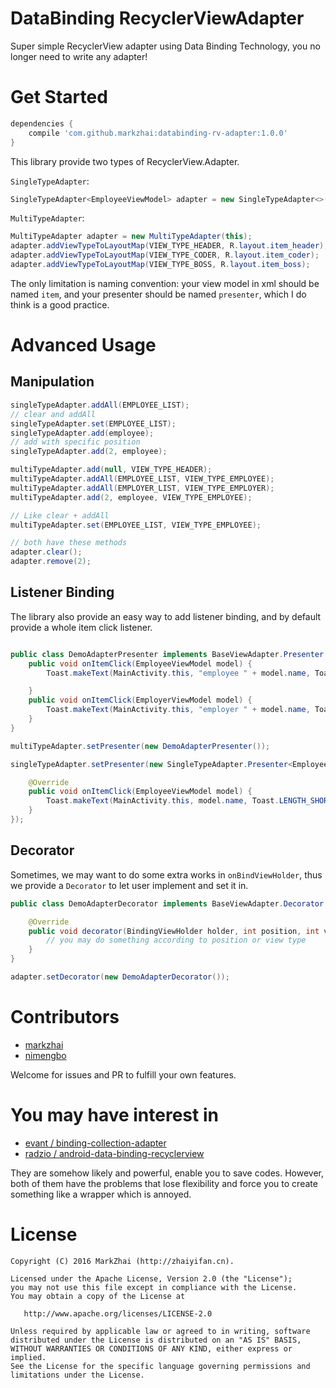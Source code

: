 # DataBinding RecyclerViewAdapter

Super simple RecyclerView adapter using Data Binding Technology, you no longer need to write any adapter!

# Get Started

```groovy
dependencies {
    compile 'com.github.markzhai:databinding-rv-adapter:1.0.0'
}
```

This library provide two types of RecyclerView.Adapter.

`SingleTypeAdapter`:

```Java
SingleTypeAdapter<EmployeeViewModel> adapter = new SingleTypeAdapter<>(this, R.layout.item_single_type);
```

`MultiTypeAdapter`:

```Java
MultiTypeAdapter adapter = new MultiTypeAdapter(this);
adapter.addViewTypeToLayoutMap(VIEW_TYPE_HEADER, R.layout.item_header);
adapter.addViewTypeToLayoutMap(VIEW_TYPE_CODER, R.layout.item_coder);
adapter.addViewTypeToLayoutMap(VIEW_TYPE_BOSS, R.layout.item_boss);
```

The only limitation is naming convention: your view model in xml should be named `item`, and your presenter should be named `presenter`, which I do think is a good practice.

# Advanced Usage

## Manipulation

```java
singleTypeAdapter.addAll(EMPLOYEE_LIST);
// clear and addAll
singleTypeAdapter.set(EMPLOYEE_LIST);
singleTypeAdapter.add(employee);
// add with specific position
singleTypeAdapter.add(2, employee);

multiTypeAdapter.add(null, VIEW_TYPE_HEADER);
multiTypeAdapter.addAll(EMPLOYEE_LIST, VIEW_TYPE_EMPLOYEE);
multiTypeAdapter.addAll(EMPLOYER_LIST, VIEW_TYPE_EMPLOYER);
multiTypeAdapter.add(2, employee, VIEW_TYPE_EMPLOYEE);

// Like clear + addAll
multiTypeAdapter.set(EMPLOYEE_LIST, VIEW_TYPE_EMPLOYEE);

// both have these methods
adapter.clear();
adapter.remove(2);
```

## Listener Binding

The library also provide an easy way to add listener binding, and by default provide a whole item click listener.

```java

public class DemoAdapterPresenter implements BaseViewAdapter.Presenter {
    public void onItemClick(EmployeeViewModel model) {
        Toast.makeText(MainActivity.this, "employee " + model.name, Toast.LENGTH_SHORT).show();

    }
    public void onItemClick(EmployerViewModel model) {
        Toast.makeText(MainActivity.this, "employer " + model.name, Toast.LENGTH_SHORT).show();
    }
}

multiTypeAdapter.setPresenter(new DemoAdapterPresenter());

singleTypeAdapter.setPresenter(new SingleTypeAdapter.Presenter<EmployeeViewModel>() {

    @Override
    public void onItemClick(EmployeeViewModel model) {
        Toast.makeText(MainActivity.this, model.name, Toast.LENGTH_SHORT).show();
    }
});
```

## Decorator

Sometimes, we may want to do some extra works in `onBindViewHolder`, thus we provide a `Decorator` to let user implement and set it in.

```java
public class DemoAdapterDecorator implements BaseViewAdapter.Decorator {

    @Override
    public void decorator(BindingViewHolder holder, int position, int viewType) {
        // you may do something according to position or view type
    }
}

adapter.setDecorator(new DemoAdapterDecorator());
```

# Contributors

- [markzhai](https://github.com/markzhai)
- [nimengbo](https://github.com/nimengbo)

Welcome for issues and PR to fulfill your own features.

# You may have interest in

- [evant / binding-collection-adapter](https://github.com/evant/binding-collection-adapter)
- [radzio / android-data-binding-recyclerview](https://github.com/radzio/android-data-binding-recyclerview)

They are somehow likely and powerful, enable you to save codes.
However, both of them have the problems that lose flexibility and force you to create something like a wrapper which is annoyed.

# License

    Copyright (C) 2016 MarkZhai (http://zhaiyifan.cn).

    Licensed under the Apache License, Version 2.0 (the "License");
    you may not use this file except in compliance with the License.
    You may obtain a copy of the License at

       http://www.apache.org/licenses/LICENSE-2.0

    Unless required by applicable law or agreed to in writing, software
    distributed under the License is distributed on an "AS IS" BASIS,
    WITHOUT WARRANTIES OR CONDITIONS OF ANY KIND, either express or implied.
    See the License for the specific language governing permissions and
    limitations under the License.